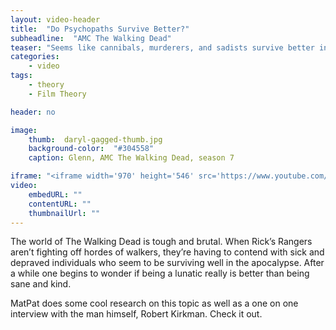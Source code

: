 ```yaml
---
layout: video-header
title:  "Do Psychopaths Survive Better?"
subheadline:  "AMC The Walking Dead"
teaser: "Seems like cannibals, murderers, and sadists survive better in the world of the TWD than normal folks. But is it really true? "
categories:
    - video
tags:
    - theory
    - Film Theory

header: no

image:
    thumb:  daryl-gagged-thumb.jpg
    background-color:  "#304558"
    caption: Glenn, AMC The Walking Dead, season 7

iframe: "<iframe width='970' height='546' src='https://www.youtube.com/embed/uHxtDtZOgRA' frameborder='0' allowfullscreen></iframe>"
video:
    embedURL: ""
    contentURL: ""
    thumbnailUrl: ""    
---
```


The world of The Walking Dead is tough and brutal. When Rick’s Rangers aren’t fighting off hordes of walkers, they’re having to contend with sick and depraved individuals who seem to be surviving well in the apocalypse. After a while one begins to wonder if being a lunatic really is better than being sane and kind.

MatPat does some cool research on this topic as well as a one on one interview with the man himself, Robert Kirkman. Check it out.


